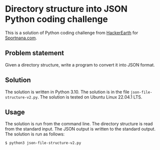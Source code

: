 # Directory structure into JSON Python coding challenge
This is a solution of Python coding challenge from [HackerEarth](https://www.hackerearth.com/) for [Sportnana.com](sportnana.com).
## Problem statement
Given a directory structure, write a program to convert it into JSON format.
## Solution
The solution is written in Python 3.10. The solution is in the file `json-file-structure-v2.py`.
The solution is tested on Ubuntu Linux 22.04.1 LTS.
## Usage
The solution is run from the command line. The directory structure is read from the standard input. The JSON output is written to the standard output.
The solution is run as follows:
```bash
$ python3 json-file-structure-v2.py
```